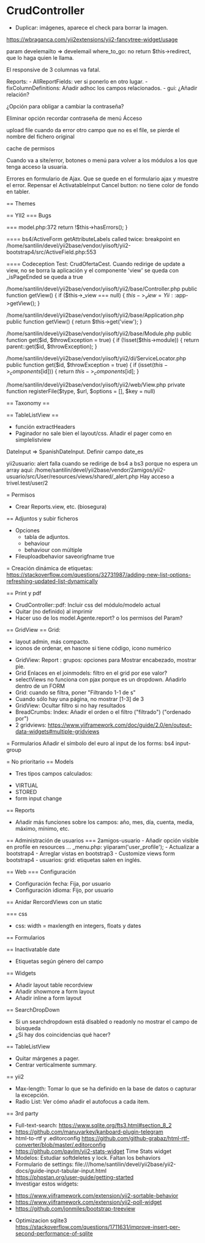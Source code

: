 # CrudController
- Duplicar: imágenes, aparece el check para borrar la imagen.


https://wbraganca.com/yii2extensions/yii2-fancytree-widget/usage

param develemailto => develemail
where_to_go: no return $this->redirect, que lo haga quien le llama.

El responsive de 3 columnas va fatal.

Reports:
	- AllReportFields: ver si ponerlo en otro lugar.
	- fixColumnDefinitions: Añadir adhoc los campos relacionados.
	- gui: ¿Añadir relación?


¿Opción para obligar a cambiar la contraseña?

Eliminar opción recordar contraseña de menú Ácceso

upload file cuando da error otro campo que no es el file, se pierde el nombre del fichero original

cache de permisos

Cuando va a site/error, botones o menú para volver a los módulos a los que tenga acceso la usuaria.

Errores en formulario de Ajax. Que se quede en el formulario ajax y muestre el error.
Repensar el ActivatableInput
Cancel button: no tiene color de fondo en tabler.

== Themes

== YII2
=== Bugs

=== model.php:372
        return !$this->hasErrors();
    }

==== bs4/ActiveForm
getAttributeLabels called twice: breakpoint en
/home/santilin/devel/yii2base/vendor/yiisoft/yii2-bootstrap4/src/ActiveField.php:553

==== Codeception
Test: CrudOfertaCest. Cuando redirige de update a view, no se borra la aplicación y el componente 'view' se queda con _isPageEnded se queda a true

/home/santilin/devel/yii2base/vendor/yiisoft/yii2/base/Controller.php
    public function getView()
    {
        if ($this->_view === null) {
            $this->_view = Yii::$app->getView();
        }

/home/santilin/devel/yii2base/vendor/yiisoft/yii2/base/Application.php
    public function getView()
    {
        return $this->get('view');
    }

/home/santilin/devel/yii2base/vendor/yiisoft/yii2/base/Module.php
	public function get($id, $throwException = true)
    {
        if (!isset($this->module)) {
            return parent::get($id, $throwException);
        }

/home/santilin/devel/yii2base/vendor/yiisoft/yii2/di/ServiceLocator.php
    public function get($id, $throwException = true)
    {
        if (isset($this->_components[$id])) {
            return $this->_components[$id];
        }


/home/santilin/devel/yii2base/vendor/yiisoft/yii2/web/View.php
    private function registerFile($type, $url, $options = [], $key = null)


== Taxonomy ==

== TableListView ==
* función extractHeaders
* Paginador no sale bien el layout/css. Añadir el pager como en simplelistview

DateInput => SpanishDateInput. Definir campo date_es

yii2usuario: alert falla cuando se redirige de bs4 a bs3 porque no espera un array aquí: /home/santilin/devel/yii2base/vendor/2amigos/yii2-usuario/src/User/resources/views/shared/_alert.php
Hay acceso a trivel.test/user/2


= Permisos
* Crear Reports.view, etc. (biosegura)

== Adjuntos y subir ficheros
* Opciones
	- tabla de adjuntos.
	- behaviour
	- behaviour con múltiple
* Fileuploadbehavior saveorigfname true

= Creación dinámica de etiquetas:
https://stackoverflow.com/questions/32731987/adding-new-list-options-refreshing-updated-list-dynamically

== Print y pdf
* CrudController::pdf: Incluir css del módulo/modelo actual
* Quitar (no definido) al imprimir
* Hacer uso de los model.Agente.report? o los permisos del Param?

== GridView ==
Grid:
- layout admin, más compacto.
- iconos de ordenar, en hasone si tiene código, icono numérico
* GridView: Report : grupos: opciones para Mostrar encabezado, mostrar pie.
* Grid Enlaces en el joinmodels: filtro en el grid por ese valor?
* selectViews no funciona con pjax porque es un dropdown. Añadirlo dentro de un FORM
* Grid: cuando se filtra, poner "Filtrando 1-1 de s"
* Cuando sólo hay una página, no mostrar [1-3] de 3
* GridView: Ocultar filtro si no hay resultados
* BreadCrumbs: Index: Añadir el orden o el filtro ("filtrado") ("ordenado por")
* 2 gridviews: https://www.yiiframework.com/doc/guide/2.0/en/output-data-widgets#multiple-gridviews

= Formularios
Añadir el símbolo del euro al input de los forms: bs4 input-group

= No prioritario
== Models
* Tres tipos campos calculados:
- VIRTUAL
- STORED
- form input change

== Reports
* Añadir más funciones sobre los campos: año, mes, día, cuenta, media, máximo, mínimo, etc.

== Administración de usuarios
=== 2amigos-usuario
	- Añadir opción visible en profile en resources ... _menu.php: yiiparam('user_profile');
	- Actualizar a bootstrap4
	- Arreglar vistas en bootstrap3
	- Customize views form bootstrap4
	- usuarios: grid: etiquetas salen en inglés.

== Web
=== Configuración
- Configuración fecha: Fija, por usuario
- Configuración idioma: Fijo, por usuario

== Anidar RercordViews con un static

=== css
* css: width = maxlength en integers, floats y dates

== Formularios

== Inactivatable date
* Etiquetas según género del campo

== Widgets
* Añadir layout table recordview
* Añadir showmore a form layout
* Añadir inline a form layout


== SearchDropDown
* Si un searchdropdown está disabled o readonly no mostrar el campo de búsqueda
* ¿Si hay dos coincidencias qué hacer?

== TableListView
* Quitar márgenes a pager.
* Centrar verticalmente summary.

== yii2
* Max-length: Tomar lo que se ha definido en la base de datos o capturar la excepción.
* Radio List: Ver cómo añadir el autofocus a cada item.

== 3rd party
* Full-text-search: https://www.sqlite.org/fts3.html#section_8_2
* https://github.com/manuvarkey/kanboard-plugin-telegram
* html-to-rtf y .editorconfig https://github.com/github-grabaz/html-rtf-converter/blob/master/.editorconfig
* https://github.com/pavlm/yii2-stats-widget Time Stats widget
* Modelos: Estudiar softdeletes y lock. Faltan los behaviors
* Formulario de settings: file:///home/santilin/devel/yii2base/yii2-docs/guide-input-tabular-input.html
* https://phpstan.org/user-guide/getting-started
* Investigar estos widgets:
- https://www.yiiframework.com/extension/yii2-sortable-behavior
- https://www.yiiframework.com/extension/yii2-poll-widget
- https://github.com/jonmiles/bootstrap-treeview
* Optimizacion sqlite3
https://stackoverflow.com/questions/1711631/improve-insert-per-second-performance-of-sqlite

